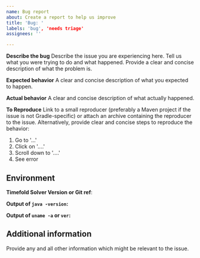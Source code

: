 ```yaml
---
name: Bug report
about: Create a report to help us improve
title: 'Bug: '
labels: 'bug', 'needs triage'
assignees: ''

---
```


**Describe the bug**
Describe the issue you are experiencing here.
Tell us what you were trying to do and what happened.
Provide a clear and concise description of what the problem is.

**Expected behavior**
A clear and concise description of what you expected to happen.

**Actual behavior**
A clear and concise description of what actually happened.

**To Reproduce**
Link to a small reproducer (preferably a Maven project if the issue is not Gradle-specific) or attach an archive containing the reproducer to the issue.
Alternatively, provide clear and concise steps to reproduce the behavior:

1. Go to '...'
2. Click on '....'
3. Scroll down to '....'
4. See error

## Environment

**Timefold Solver Version or Git ref**: 

**Output of `java -version`:**

**Output of `uname -a` or `ver`:**

## Additional information

Provide any and all other information which might be relevant to the issue.



